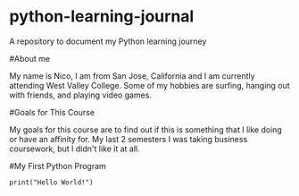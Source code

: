 # python-learning-journal
A repository to document my Python learning journey




#About me

My name is Nico, I am from San Jose, California and I am currently attending West Valley College. Some of my hobbies are surfing, hanging out with friends, and playing video games.




#Goals for This Course

My goals for this course are to find out if this is something that I like doing or have an affinity for. My last 2 semesters I was taking business coursework, but I didn't like it at all.




#My First Python Program

`print("Hello World!")`
